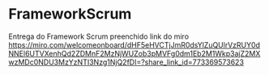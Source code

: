# FrameworkScrum
Entrega do Framework Scrum preenchido
link do miro 
https://miro.com/welcomeonboard/dHF5eHVCTjJmR0dsYlZuQUlrVzRUY0dNNEl6UTVXenhQd2ZDMnF2MzNjWUZob3pMVFg0dm1Eb2M1Wkp3ajZ2MXwzMDc0NDU3MzYzNTI3Nzg1NjQ2fDI=?share_link_id=773369573623

